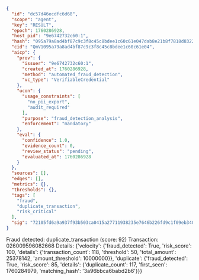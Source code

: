 ```json
{
  "id": "dc57d46ecdfc6d68",
  "scope": "agent",
  "key": "RESULT",
  "epoch": 1760286928,
  "host_pid": "9e6742732c60:1",
  "hash": "095a79a8ad4bf87c9c3f8c45c8bdee1c60c61e047dab8e21b8f7818d83225bf5",
  "cid": "QmV1095a79a8ad4bf87c9c3f8c45c8bdee1c60c61e04",
  "aicp": {
    "prov": {
      "issuer": "9e6742732c60:1",
      "created_at": 1760286928,
      "method": "automated_fraud_detection",
      "vc_type": "VerifiableCredential"
    },
    "ucon": {
      "usage_constraints": [
        "no_pii_export",
        "audit_required"
      ],
      "purpose": "fraud_detection_analysis",
      "enforcement": "mandatory"
    },
    "eval": {
      "confidence": 1.0,
      "evidence_count": 0,
      "review_status": "pending",
      "evaluated_at": 1760286928
    }
  },
  "sources": [],
  "edges": [],
  "metrics": {},
  "thresholds": {},
  "tags": [
    "fraud",
    "duplicate_transaction",
    "risk_critical"
  ],
  "sig": "72105fd6a9a937f93b503ca0415a27711938235e7646b226fd9c1f09eb34002f"
}
```

Fraud detected: duplicate_transaction (score: 92)
Transaction: 026009596082668
Details: {'velocity': {'fraud_detected': True, 'risk_score': 100, 'details': {'transaction_count': 118, 'threshold': 50, 'total_amount': 25378142, 'amount_threshold': 10000000}}, 'duplicate': {'fraud_detected': True, 'risk_score': 85, 'details': {'duplicate_count': 117, 'first_seen': 1760284979, 'matching_hash': '3a96bbca6babd2b6'}}}